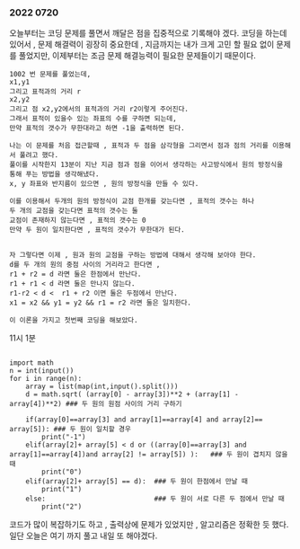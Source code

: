 ### 2022 0720

오늘부터는 코딩 문제를 풀면서 깨달은 점을 집중적으로 기록해야 겠다.
코딩을 하는데 있어서 , 문제 해결력이 굉장히 중요한데 , 지금까지는 내가 크게 고민 할 필요 없이 문제를 풀었지만,
이제부터는 조금 문제 해결능력이 필요한 문제들이기 때문이다.
```
1002 번 문제를 풀었는데, 
x1,y1
그리고 표적과의 거리 r
x2,y2 
그리고 점 x2,y2에서의 표적과의 거리 r2이렇게 주어진다.
그래서 표적이 있을수 있는 좌표의 수를 구하면 되는데, 
만약 표적의 갯수가 무한대라고 하면 -1을 출력하면 된다.

나는 이 문제를 처음 접근할때 , 표적과 두 점을 삼각형을 그리면서 점과 점의 거리를 이용해서 풀려고 했다.
풀이를 시작한지 13분이 지난 지금 점과 점을 이어서 생각하는 사고방식에서 원의 방정식을 통해 푸는 방법을 생각해냈다.
x, y 좌표와 반지름이 있으면 , 원의 방정식을 만들 수 있다.

이를 이용해서 두개의 원의 방정식이 교점 한개를 갖는다면 , 표적의 갯수는 하나
두 개의 교점을 갖는다면 표적의 갯수는 둘
교점이 존재하지 않는다면 , 표적의 갯수는 0
만약 두 원이 일치한다면 , 표적의 갯수가 무한대가 된다.
```
```

자 그렇다면 이제 , 원과 원의 교점을 구하는 방법에 대해서 생각해 보아야 한다.
d를 두 개의 원의 중점 사이의 거리라고 한다면 , 
r1 + r2 = d 라면 둘은 한점에서 만난다.
r1 + r1 < d 라면 둘은 만나지 않는다.
r1-r2 < d <  r1 + r2 이면 둘은 두점에서 만난다.
x1 = x2 && y1 = y2 && r1 = r2 라면 둘은 일치한다. 

이 이론을 가지고 첫번째 코딩을 해보았다.
```

11시 1분
```

import math
n = int(input())
for i in range(n):
    array = list(map(int,input().split()))
    d = math.sqrt( (array[0] - array[3])**2 + (array[1] - array[4])**2) ### 두 원의 원점 사이의 거리 구하기 

    if(array[0]==array[3] and array[1]==array[4] and array[2]== array[5]): ### 두 원이 일치할 경우 
        print("-1")
    elif(array[2]+ array[5] < d or ((array[0]==array[3] and array[1]==array[4])and array[2] != array[5]) ):   ### 두 원이 겹치지 않을때 
        print("0")
    elif(array[2]+ array[5] == d):  ### 두 원이 한점에서 만날 때 
        print("1")
    else:                           ### 두 원이 서로 다른 두 점에서 만날 때
        print("2")

```
코드가 많이 복잡하기도 하고 , 출력상에 문제가 있었지만 , 알고리즘은 정확한 듯 했다.
일단 오늘은 여기 까지 풀고 내일 또 해야겠다.
